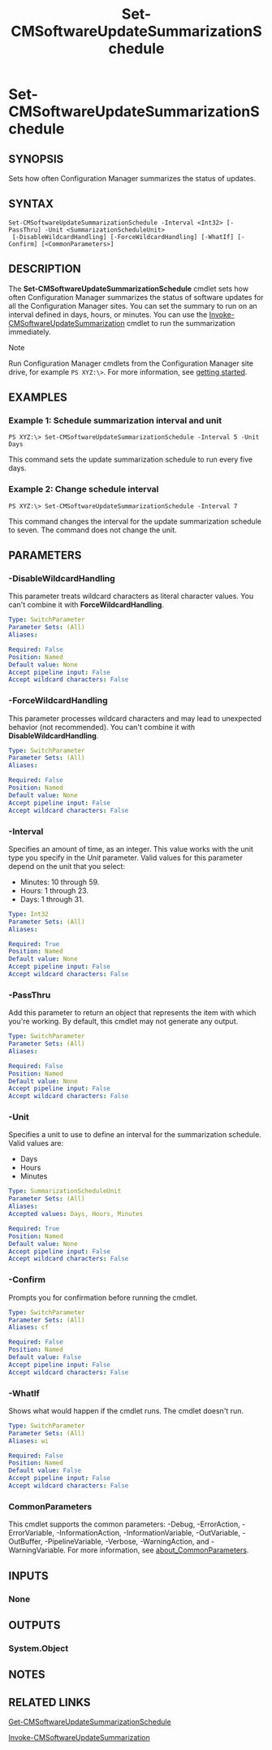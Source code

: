 ﻿---
description: Sets how often Configuration Manager summarizes the status of updates.
external help file: AdminUI.PS.dll-Help.xml
Module Name: ConfigurationManager
ms.date: 05/07/2019
schema: 2.0.0
title: Set-CMSoftwareUpdateSummarizationSchedule
---

# Set-CMSoftwareUpdateSummarizationSchedule

## SYNOPSIS
Sets how often Configuration Manager summarizes the status of updates.

## SYNTAX

```
Set-CMSoftwareUpdateSummarizationSchedule -Interval <Int32> [-PassThru] -Unit <SummarizationScheduleUnit>
 [-DisableWildcardHandling] [-ForceWildcardHandling] [-WhatIf] [-Confirm] [<CommonParameters>]
```

## DESCRIPTION
The **Set-CMSoftwareUpdateSummarizationSchedule** cmdlet sets how often Configuration Manager summarizes the status of software updates for all the Configuration Manager sites.
You can set the summary to run on an interval defined in days, hours, or minutes.
You can use the [Invoke-CMSoftwareUpdateSummarization](Invoke-CMSoftwareUpdateSummarization.md) cmdlet to run the summarization immediately.

> [!NOTE]
> Run Configuration Manager cmdlets from the Configuration Manager site drive, for example `PS XYZ:\>`. For more information, see [getting started](/powershell/sccm/overview).

## EXAMPLES

### Example 1: Schedule summarization interval and unit
```
PS XYZ:\> Set-CMSoftwareUpdateSummarizationSchedule -Interval 5 -Unit Days
```

This command sets the update summarization schedule to run every five days.

### Example 2: Change schedule interval
```
PS XYZ:\> Set-CMSoftwareUpdateSummarizationSchedule -Interval 7
```

This command changes the interval for the update summarization schedule to seven.
The command does not change the unit.

## PARAMETERS

### -DisableWildcardHandling

This parameter treats wildcard characters as literal character values. You can't combine it with **ForceWildcardHandling**.

```yaml
Type: SwitchParameter
Parameter Sets: (All)
Aliases:

Required: False
Position: Named
Default value: None
Accept pipeline input: False
Accept wildcard characters: False
```

### -ForceWildcardHandling

This parameter processes wildcard characters and may lead to unexpected behavior (not recommended). You can't combine it with **DisableWildcardHandling**.

```yaml
Type: SwitchParameter
Parameter Sets: (All)
Aliases:

Required: False
Position: Named
Default value: None
Accept pipeline input: False
Accept wildcard characters: False
```

### -Interval
Specifies an amount of time, as an integer.
This value works with the unit type you specify in the *Unit* parameter.
Valid values for this parameter depend on the unit that you select:

- Minutes: 10 through 59.
- Hours: 1 through 23.
- Days: 1 through 31.

```yaml
Type: Int32
Parameter Sets: (All)
Aliases:

Required: True
Position: Named
Default value: None
Accept pipeline input: False
Accept wildcard characters: False
```

### -PassThru

Add this parameter to return an object that represents the item with which you're working. By default, this cmdlet may not generate any output.

```yaml
Type: SwitchParameter
Parameter Sets: (All)
Aliases:

Required: False
Position: Named
Default value: None
Accept pipeline input: False
Accept wildcard characters: False
```

### -Unit
Specifies a unit to use to define an interval for the summarization schedule.
Valid values are:

- Days
- Hours
- Minutes

```yaml
Type: SummarizationScheduleUnit
Parameter Sets: (All)
Aliases:
Accepted values: Days, Hours, Minutes

Required: True
Position: Named
Default value: None
Accept pipeline input: False
Accept wildcard characters: False
```

### -Confirm
Prompts you for confirmation before running the cmdlet.

```yaml
Type: SwitchParameter
Parameter Sets: (All)
Aliases: cf

Required: False
Position: Named
Default value: False
Accept pipeline input: False
Accept wildcard characters: False
```

### -WhatIf

Shows what would happen if the cmdlet runs. The cmdlet doesn't run.

```yaml
Type: SwitchParameter
Parameter Sets: (All)
Aliases: wi

Required: False
Position: Named
Default value: False
Accept pipeline input: False
Accept wildcard characters: False
```

### CommonParameters
This cmdlet supports the common parameters: -Debug, -ErrorAction, -ErrorVariable, -InformationAction, -InformationVariable, -OutVariable, -OutBuffer, -PipelineVariable, -Verbose, -WarningAction, and -WarningVariable. For more information, see [about_CommonParameters](http://go.microsoft.com/fwlink/?LinkID=113216).

## INPUTS

### None
## OUTPUTS

### System.Object
## NOTES

## RELATED LINKS

[Get-CMSoftwareUpdateSummarizationSchedule](Get-CMSoftwareUpdateSummarizationSchedule.md)

[Invoke-CMSoftwareUpdateSummarization](Invoke-CMSoftwareUpdateSummarization.md)
